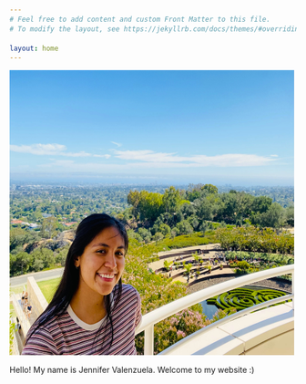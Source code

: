 ```yaml
---
# Feel free to add content and custom Front Matter to this file.
# To modify the layout, see https://jekyllrb.com/docs/themes/#overriding-theme-defaults

layout: home
---
```

<img src="profilepicture.JPG" alt="profile picture" style="width:500px;height:500px;">

Hello! My name is Jennifer Valenzuela. Welcome to my website :)